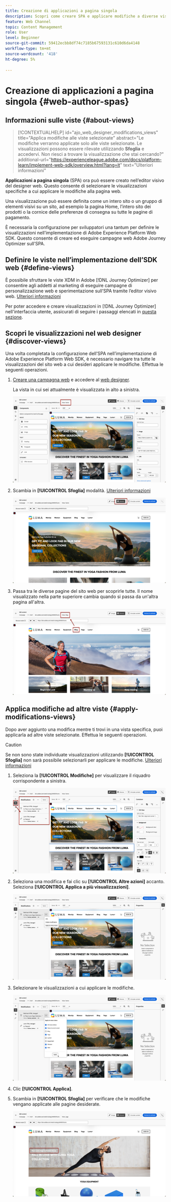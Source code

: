 ```yaml
---
title: Creazione di applicazioni a pagina singola
description: Scopri come creare SPA e applicare modifiche a diverse visualizzazioni in Journey Optimizer
feature: Web Channel
topic: Content Management
role: User
level: Beginner
source-git-commit: 59412ecbb8df74c7185b67593131c610d6da4148
workflow-type: tm+mt
source-wordcount: '418'
ht-degree: 5%

---
```


# Creazione di applicazioni a pagina singola {#web-author-spas}

## Informazioni sulle viste {#about-views}

>[!CONTEXTUALHELP]
>id="ajo_web_designer_modifications_views"
>title="Applica modifiche alle viste selezionate"
>abstract="Le modifiche verranno applicate solo alle viste selezionate. Le visualizzazioni possono essere rilevate utilizzando **Sfoglia** e accedervi. Non riesci a trovare la visualizzazione che stai cercando?"
>additional-url="https://experienceleague.adobe.com/docs/platform-learn/implement-web-sdk/overview.html?lang=it" text="Ulteriori informazioni"

**Applicazioni a pagina singola** (SPA) ora può essere creato nell’editor visivo del designer web. Questo consente di selezionare le visualizzazioni specifiche a cui applicare le modifiche alla pagina web.

Una visualizzazione può essere definita come un intero sito o un gruppo di elementi visivi su un sito, ad esempio la pagina Home, l’intero sito dei prodotti o la cornice delle preferenze di consegna su tutte le pagine di pagamento.

È necessaria la configurazione per sviluppatori una tantum per definire le visualizzazioni nell’implementazione di Adobe Experience Platform Web SDK. Questo consente di creare ed eseguire campagne web Adobe Journey Optimizer sull’SPA.

## Definire le viste nell’implementazione dell’SDK web {#define-views}

È possibile sfruttare le viste XDM in Adobe [!DNL Journey Optimizer] per consentire agli addetti al marketing di eseguire campagne di personalizzazione web e sperimentazione sull’SPA tramite l’editor visivo web. [Ulteriori informazioni](web-spa-implementation.md)

Per poter accedere e creare visualizzazioni in [!DNL Journey Optimizer] nell&#39;interfaccia utente, assicurati di seguire i passaggi elencati in [questa sezione](web-spa-implementation.md#implement-xdm-views).

## Scopri le visualizzazioni nel web designer {#discover-views}

Una volta completata la configurazione dell’SPA nell’implementazione di Adobe Experience Platform Web SDK, è necessario navigare tra tutte le visualizzazioni del sito web a cui desideri applicare le modifiche. Effettua le seguenti operazioni.

1. [Creare una campagna web](create-web.md) e accedere al [web designer](edit-web-content.md).

   La vista in cui sei attualmente è visualizzata in alto a sinistra.

   ![](assets/web-designer-view-home.png)

1. Scambia in **[!UICONTROL Sfoglia]** modalità. [Ulteriori informazioni](../web/edit-web-content.md#browse-mode)

   ![](assets/web-designer-view-browse.png)

1. Passa tra le diverse pagine del sito web per scoprirle tutte. Il nome visualizzato nella parte superiore cambia quando si passa da un&#39;altra pagina all&#39;altra.

   ![](assets/web-designer-other-view.png)

## Applica modifiche ad altre viste {#apply-modifications-views}

Dopo aver aggiunto una modifica mentre ti trovi in una vista specifica, puoi applicarla ad altre viste selezionate. Effettua le seguenti operazioni.

>[!CAUTION]
>
>Se non sono state individuate visualizzazioni utilizzando **[!UICONTROL Sfoglia]** non sarà possibile selezionarli per applicare le modifiche. [Ulteriori informazioni](#discover-views)

1. Seleziona la **[!UICONTROL Modifiche]** per visualizzare il riquadro corrispondente a sinistra.

   ![](assets/web-designer-view-modifications-pane.png)

1. Seleziona una modifica e fai clic su **[!UICONTROL Altre azioni]** accanto. Seleziona **[!UICONTROL Applica a più visualizzazioni]**.

   ![](assets/web-designer-modifications-more-actions.png)

1. Selezionare le visualizzazioni a cui applicare le modifiche.

   ![](assets/web-designer-modifications-apply-to.png)

1. Clic **[!UICONTROL Applica]**.

1. Scambia in **[!UICONTROL Sfoglia]** per verificare che le modifiche vengano applicate alle pagine desiderate.

   ![](assets/web-designer-modifications-applied-view.png)